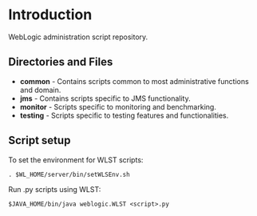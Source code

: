 # Introduction
WebLogic administration script repository.


## Directories and Files
* **common**  - Contains scripts common to most administrative functions and domain.
* **jms**     - Contains scripts specific to JMS functionality.
* **monitor** - Scripts specific to monitoring and benchmarking.
* **testing** - Scripts specific to testing features and functionalities.


## Script setup
To set the environment for WLST scripts:

```
. $WL_HOME/server/bin/setWLSEnv.sh
```

Run .py scripts using WLST:
```
$JAVA_HOME/bin/java weblogic.WLST <script>.py
```
